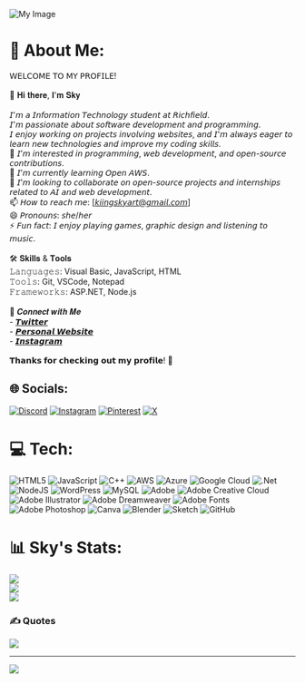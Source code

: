 ![My Image](https://i.pinimg.com/originals/87/d5/b3/87d5b33980c2ae8037c95f44cb91e514.png)

# 💫 About Me:
𝖶𝖤𝖫𝖢𝖮𝖬𝖤 𝖳𝖮 𝖬𝖸 𝖯𝖱𝖮𝖥𝖨𝖫𝖤!<br><br>👋 𝐇𝐢 𝐭𝐡𝐞𝐫𝐞, 𝐈'𝐦 𝐒𝐤𝐲<br><br>𝘐'𝘮 𝘢 𝘐𝘯𝘧𝘰𝘳𝘮𝘢𝘵𝘪𝘰𝘯 𝘛𝘦𝘤𝘩𝘯𝘰𝘭𝘰𝘨𝘺 𝘴𝘵𝘶𝘥𝘦𝘯𝘵 𝘢𝘵 𝘙𝘪𝘤𝘩𝘧𝘪𝘦𝘭𝘥.<br>𝘐'𝘮 𝘱𝘢𝘴𝘴𝘪𝘰𝘯𝘢𝘵𝘦 𝘢𝘣𝘰𝘶𝘵 𝘴𝘰𝘧𝘵𝘸𝘢𝘳𝘦 𝘥𝘦𝘷𝘦𝘭𝘰𝘱𝘮𝘦𝘯𝘵 𝘢𝘯𝘥 𝘱𝘳𝘰𝘨𝘳𝘢𝘮𝘮𝘪𝘯𝘨.<br>𝘐 𝘦𝘯𝘫𝘰𝘺 𝘸𝘰𝘳𝘬𝘪𝘯𝘨 𝘰𝘯 𝘱𝘳𝘰𝘫𝘦𝘤𝘵𝘴 𝘪𝘯𝘷𝘰𝘭𝘷𝘪𝘯𝘨 𝘸𝘦𝘣𝘴𝘪𝘵𝘦𝘴, 𝘢𝘯𝘥 𝘐'𝘮 𝘢𝘭𝘸𝘢𝘺𝘴 𝘦𝘢𝘨𝘦𝘳 𝘵𝘰 𝘭𝘦𝘢𝘳𝘯 𝘯𝘦𝘸 𝘵𝘦𝘤𝘩𝘯𝘰𝘭𝘰𝘨𝘪𝘦𝘴 𝘢𝘯𝘥 𝘪𝘮𝘱𝘳𝘰𝘷𝘦 𝘮𝘺 𝘤𝘰𝘥𝘪𝘯𝘨 𝘴𝘬𝘪𝘭𝘭𝘴.<br>👀 𝘐’𝘮 𝘪𝘯𝘵𝘦𝘳𝘦𝘴𝘵𝘦𝘥 𝘪𝘯 𝘱𝘳𝘰𝘨𝘳𝘢𝘮𝘮𝘪𝘯𝘨, 𝘸𝘦𝘣 𝘥𝘦𝘷𝘦𝘭𝘰𝘱𝘮𝘦𝘯𝘵, 𝘢𝘯𝘥 𝘰𝘱𝘦𝘯-𝘴𝘰𝘶𝘳𝘤𝘦 𝘤𝘰𝘯𝘵𝘳𝘪𝘣𝘶𝘵𝘪𝘰𝘯𝘴.<br>🌱 𝘐’𝘮 𝘤𝘶𝘳𝘳𝘦𝘯𝘵𝘭𝘺 𝘭𝘦𝘢𝘳𝘯𝘪𝘯𝘨 𝘖𝘱𝘦𝘯 𝘈𝘞𝘚.<br>💞️ 𝘐’𝘮 𝘭𝘰𝘰𝘬𝘪𝘯𝘨 𝘵𝘰 𝘤𝘰𝘭𝘭𝘢𝘣𝘰𝘳𝘢𝘵𝘦 𝘰𝘯 𝘰𝘱𝘦𝘯-𝘴𝘰𝘶𝘳𝘤𝘦 𝘱𝘳𝘰𝘫𝘦𝘤𝘵𝘴 𝘢𝘯𝘥 𝘪𝘯𝘵𝘦𝘳𝘯𝘴𝘩𝘪𝘱𝘴 𝘳𝘦𝘭𝘢𝘵𝘦𝘥 𝘵𝘰 𝘈𝘐 𝘢𝘯𝘥 𝘸𝘦𝘣 𝘥𝘦𝘷𝘦𝘭𝘰𝘱𝘮𝘦𝘯𝘵.<br>📫 𝘏𝘰𝘸 𝘵𝘰 𝘳𝘦𝘢𝘤𝘩 𝘮𝘦: [𝘬𝘪𝘪𝘯𝘨𝘴𝘬𝘺𝘢𝘳𝘵@𝘨𝘮𝘢𝘪𝘭.𝘤𝘰𝘮]<br>😄 𝘗𝘳𝘰𝘯𝘰𝘶𝘯𝘴: 𝘴𝘩𝘦/𝘩𝘦𝘳<br>⚡ 𝘍𝘶𝘯 𝘧𝘢𝘤𝘵: 𝘐 𝘦𝘯𝘫𝘰𝘺 𝘱𝘭𝘢𝘺𝘪𝘯𝘨 𝘨𝘢𝘮𝘦𝘴, 𝘨𝘳𝘢𝘱𝘩𝘪𝘤 𝘥𝘦𝘴𝘪𝘨𝘯 𝘢𝘯𝘥 𝘭𝘪𝘴𝘵𝘦𝘯𝘪𝘯𝘨 𝘵𝘰 𝘮𝘶𝘴𝘪𝘤.<br><br>🛠️ 𝐒𝐤𝐢𝐥𝐥𝐬 & 𝐓𝐨𝐨𝐥𝐬<br>𝙻𝚊𝚗𝚐𝚞𝚊𝚐𝚎𝚜: Visual Basic, JavaScript, HTML<br>𝚃𝚘𝚘𝚕𝚜: Git, VSCode, Notepad<br>𝙵𝚛𝚊𝚖𝚎𝚠𝚘𝚛𝚔𝚜: ASP.NET, Node.js<br><br>🔗 𝑪𝒐𝒏𝒏𝒆𝒄𝒕 𝒘𝒊𝒕𝒉 𝑴𝒆<br>- [𝙏𝙬𝙞𝙩𝙩𝙚𝙧](https://twitter.com/knotofsuffering)<br>- [𝙋𝙚𝙧𝙨𝙤𝙣𝙖𝙡 𝙒𝙚𝙗𝙨𝙞𝙩𝙚](https://chaotictrash.wixsite.com/portfolio1)<br>- [𝙄𝙣𝙨𝙩𝙖𝙜𝙧𝙖𝙢](http://www.instagram.com/rottedtearstain)<br><br>𝗧𝗵𝗮𝗻𝗸𝘀 𝗳𝗼𝗿 𝗰𝗵𝗲𝗰𝗸𝗶𝗻𝗴 𝗼𝘂𝘁 𝗺𝘆 𝗽𝗿𝗼𝗳𝗶𝗹𝗲! 🚀


## 🌐 Socials:
[![Discord](https://img.shields.io/badge/Discord-%237289DA.svg?logo=discord&logoColor=white)]( https://discord.gg/33ySmprYZG ) [![Instagram](https://img.shields.io/badge/Instagram-%23E4405F.svg?logo=Instagram&logoColor=white)](https://instagram.com/rottedtearstain) [![Pinterest](https://img.shields.io/badge/Pinterest-%23E60023.svg?logo=Pinterest&logoColor=white)](https://pinterest.com/rottedtearstain) [![X](https://img.shields.io/badge/X-black.svg?logo=X&logoColor=white)](https://x.com/knotofsuffering) 

# 💻 Tech:
![HTML5](https://img.shields.io/badge/html5-%23E34F26.svg?style=plastic&logo=html5&logoColor=white) ![JavaScript](https://img.shields.io/badge/javascript-%23323330.svg?style=plastic&logo=javascript&logoColor=%23F7DF1E) ![C++](https://img.shields.io/badge/c++-%2300599C.svg?style=plastic&logo=c%2B%2B&logoColor=white) ![AWS](https://img.shields.io/badge/AWS-%23FF9900.svg?style=plastic&logo=amazon-aws&logoColor=white) ![Azure](https://img.shields.io/badge/azure-%230072C6.svg?style=plastic&logo=microsoftazure&logoColor=white) ![Google Cloud](https://img.shields.io/badge/GoogleCloud-%234285F4.svg?style=plastic&logo=google-cloud&logoColor=white) ![.Net](https://img.shields.io/badge/.NET-5C2D91?style=plastic&logo=.net&logoColor=white) ![NodeJS](https://img.shields.io/badge/node.js-6DA55F?style=plastic&logo=node.js&logoColor=white) ![WordPress](https://img.shields.io/badge/WordPress-%23117AC9.svg?style=plastic&logo=WordPress&logoColor=white) ![MySQL](https://img.shields.io/badge/mysql-4479A1.svg?style=plastic&logo=mysql&logoColor=white) ![Adobe](https://img.shields.io/badge/adobe-%23FF0000.svg?style=plastic&logo=adobe&logoColor=white) ![Adobe Creative Cloud](https://img.shields.io/badge/Adobe%20Creative%20Cloud-DA1F26.svg?style=plastic&logo=Adobe%20Creative%20Cloud&logoColor=white) ![Adobe Illustrator](https://img.shields.io/badge/adobe%20illustrator-%23FF9A00.svg?style=plastic&logo=adobe%20illustrator&logoColor=white) ![Adobe Dreamweaver](https://img.shields.io/badge/Adobe%20Dreamweaver-FF61F6.svg?style=plastic&logo=Adobe%20Dreamweaver&logoColor=white) ![Adobe Fonts](https://img.shields.io/badge/Adobe%20Fonts-000B1D.svg?style=plastic&logo=Adobe%20Fonts&logoColor=white) ![Adobe Photoshop](https://img.shields.io/badge/adobe%20photoshop-%2331A8FF.svg?style=plastic&logo=adobe%20photoshop&logoColor=white) ![Canva](https://img.shields.io/badge/Canva-%2300C4CC.svg?style=plastic&logo=Canva&logoColor=white) ![Blender](https://img.shields.io/badge/blender-%23F5792A.svg?style=plastic&logo=blender&logoColor=white) ![Sketch](https://img.shields.io/badge/Sketch-FFB387?style=plastic&logo=sketch&logoColor=black) ![GitHub](https://img.shields.io/badge/github-%23121011.svg?style=plastic&logo=github&logoColor=white)
# 📊 Sky's Stats:
![](https://github-readme-stats.vercel.app/api?username=foulboness&theme=radical&hide_border=false&include_all_commits=true&count_private=true)<br/>
![](https://github-readme-streak-stats.herokuapp.com/?user=foulboness&theme=radical&hide_border=false)<br/>
![](https://github-readme-stats.vercel.app/api/top-langs/?username=foulboness&theme=radical&hide_border=false&include_all_commits=true&count_private=true&layout=compact)

### ✍️ Quotes
![](https://quotes-github-readme.vercel.app/api?type=horizontal&theme=tokyonight)

---
[![](https://visitcount.itsvg.in/api?id=foulboness&icon=7&color=11)](https://visitcount.itsvg.in)

<!-- Proudly created with GPRM ( https://gprm.itsvg.in ) -->

